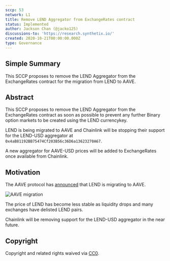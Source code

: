 ```yaml
---
sccp: 53
network: L1
title: Remove LEND Aggregator from ExchangeRates contract
status: Implemented
author: Jackson Chan (@jacko125)
discussions-to: 'https://research.synthetix.io/'
created: 2020-10-21T00:00:00.000Z
type: Governance
---
```


## Simple Summary

<!--"If you can't explain it simply, you don't understand it well enough." Provide a simplified and layman-accessible explanation of the SCCP.-->

This SCCP proposes to remove the LEND Aggregator from the ExchangeRates contract for the migration from LEND to AAVE.

## Abstract

<!--A short (~200 word) description of the variable change proposed.-->

This SCCP proposes to remove the LEND Aggregator from the ExchangeRates contract as soon as possible to prevent any further Binary option markets to be created using the LEND currencykey.

LEND is being migrated to AAVE and Chainlink will be stopping their support for the LEND-USD aggregator at `0x4aB81192BB75474Cf203B56c36D6a13623270A67`.

A new aggregator for AAVE-USD prices will be added to ExchangeRates once available from Chainlink.

## Motivation

<!--The motivation is critical for SCCPs that want to update variables within Synthetix. It should clearly explain why the existing variable is not incentive aligned. SCCP submissions without sufficient motivation may be rejected outright.-->

The AAVE protocol has [announced](https://medium.com/aave/september-update-governance-on-mainnet-first-aip-vote-token-migration-in-the-works-b5b8c6a67d46) that LEND is migrating to AAVE.

![AAVE migration](https://miro.medium.com/max/1540/1*rXMTocoxhnub_EbXXvYMBw.png)

The price of LEND has become less stable as liquidity drops and many exchanges have delisted LEND pairs.

Chainlink will be removing support for the LEND-USD aggregator in the near future.

## Copyright

Copyright and related rights waived via [CC0](https://creativecommons.org/publicdomain/zero/1.0/).
